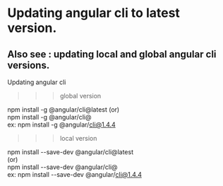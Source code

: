 # Updating angular cli to latest version. 
## Also see : updating local and global angular cli versions.

<!-- 
- After reading some issues reported on the GitHub repository, I found the solution.

In order to update the angular-cli package installed globally in your system, you need to run:

`npm uninstall -g angular-cli`  
`npm cache clean`  
`npm install -g @angular/cli@latest`  
Depending on your system, you may need to prefix the above commands with sudo.

Also, most likely you want to also update your local project version, because inside your project directory it will be selected with higher priority than the global one:

`rm -rf node_modules`  
`npm uninstall --save-dev angular-cli`  
`npm install --save-dev @angular/cli@latest`  
`npm install`  


source: [https://stackoverflow.com/questions/43931986/how-to-upgrade-angular-cli-to-the-latest-version] -->


Updating angular cli

>>>global version

npm install -g @angular/cli@latest
(or)   
npm install -g @angular/cli@<version you want>  
ex: npm install -g @angular/cli@1.4.4  

>>>local version

npm install --save-dev @angular/cli@latest  
(or)  
npm install --save-dev @angular/cli@<version you want>  
ex: npm install --save-dev @angular/cli@1.4.4